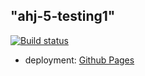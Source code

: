 "ahj-5-testing1" 
--------------------

[![Build status](https://ci.appveyor.com/api/projects/status/va7id93v99pctdy8?svg=true)](https://ci.appveyor.com/project/polinkavishinka/ahj_testing)

- deployment: <a href="https://polinkavishinka.github.io/ahj_testing/">Github Pages</a>
